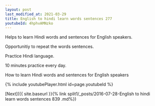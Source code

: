```yaml
---
layout: post
last_modified_at: 2021-03-29
title: English to hindi learn words sentences 277 
youtubeId: 4hphvAMNzko
---
```

 
 
Helps to learn Hindi words and sentences for English speakers.

Opportunitiy to repeat the words sentences. 

Practice Hindi language. 
 
10 minutes practice every day. 
 
How to learn Hindi words and sentences for English speakers 
 
{% include youtubePlayer.html id=page.youtubeId %}
 
 
[Next]({{ site.baseurl }}{% link  split1/_posts/2016-07-28-English to hindi learn words sentences 839 .md%})
 

